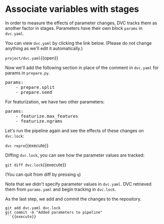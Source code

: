 # Associate variables with stages

In order to measure the effects of parameter changes, DVC tracks them as another
factor in stages. Parameters have their own block `params` in `dvc.yaml`.

You can view `dvc.yaml` by clicking the link below. (Please do not change
anything as we'll edit it automatically.)

`project/dvc.yaml`{{open}}

Now we'll add the following section in place of the comment in `dvc.yaml` for
params in
`prepare.py`.

<pre class="file" data-filename="project/dvc.yaml" data-target="insert" data-marker="# PREPARE PARAMS">
params:
    - prepare.split
    - prepare.seed
</pre>

For featurization, we have two other parameters: 


<pre class="file" data-filename="project/dvc.yaml" data-target="insert" data-marker="# FEATURIZE PARAMS">
params:
    - featurize.max_features
    - featurize.ngrams
</pre>

Let's run the pipeline again and see the effects of these changes on `dvc.lock`:

`dvc repro`{{execute}}

Diffing `dvc.lock`, you can see how the parameter values are tracked:

`git diff dvc.lock`{{execute}}

(You can quit from diff by pressing `q`)

Note that we didn't specify parameter values in `dvc.yaml`. DVC retrieved them
from `params.yaml` and begin tracking in `dvc.lock`.

As the last step, we add and commit the changes to the repository.

```
git add dvc.yaml dvc.lock
git commit -m "Added parameters to pipeline"
```{{execute}}
